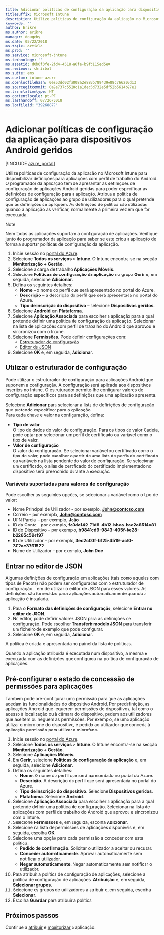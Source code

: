 ```yaml
---
title: Adicionar políticas de configuração da aplicação para dispositivos Android geridos
titlesuffix: Microsoft Intune
description: Utilize políticas de configuração da aplicação no Microsoft Intune para disponibilizar definições quando os utilizadores executarem uma aplicação com perfil de trabalho do Android.
keywords: ''
author: Erikre
ms.author: erikre
manager: dougeby
ms.date: 05/22/2018
ms.topic: article
ms.prod: ''
ms.service: microsoft-intune
ms.technology: ''
ms.assetid: d0b6f3fe-2bd4-4518-a6fe-b9fd115ed5e0
ms.reviewer: chrisbal
ms.suite: ems
ms.custom: intune-azure
ms.openlocfilehash: 0ee53dd02fa008a2e885b789439e88c766205d13
ms.sourcegitcommit: 0a2e737c5520c1a1dec5d732e5df52b5614b27e1
ms.translationtype: HT
ms.contentlocale: pt-PT
ms.lasthandoff: 07/26/2018
ms.locfileid: "39268877"
---
```

# <a name="add-app-configuration-policies-for-managed-android-devices"></a>Adicionar políticas de configuração da aplicação para dispositivos Android geridos

[!INCLUDE [azure_portal](./includes/azure_portal.md)]

Utilize políticas de configuração da aplicação no Microsoft Intune para disponibilizar definições para aplicações com perfil de trabalho do Android. O programador da aplicação tem de apresentar as definições de configuração de aplicações Android geridas para poder especificar as definições de configuração para a aplicação. Atribua a política de configuração de aplicações ao grupo de utilizadores para o qual pretende que as definições se apliquem.  As definições de política são utilizadas quando a aplicação as verificar, normalmente a primeira vez em que for executada.

> [!Note]  
> Nem todas as aplicações suportam a configuração de aplicações. Verifique junto do programador da aplicação para saber se este criou a aplicação de forma a suportar políticas de configuração da aplicação.

1. Inicie sessão no [portal do Azure](https://portal.azure.com).
2. Selecione **Todos os serviços** > **Intune**. O Intune encontra-se na secção **Monitorização + Gestão**.
3. Selecione a carga de trabalho **Aplicações Móveis**.
4. Selecione **Políticas de configuração da aplicação** no grupo **Gerir** e, em seguida, selecione **Adicionar**.
5. Defina os seguintes detalhes:
    - **Nome** – o nome do perfil que será apresentado no portal do Azure.
    - **Descrição** – a descrição do perfil que será apresentada no portal do Azure.
    - **Tipo de inscrição do dispositivo** – selecione **Dispositivos geridos**.
6. Selecione **Android** em **Plataforma**.
7. Selecione **Aplicação Associada** para escolher a aplicação para a qual pretende definir uma política de configuração da aplicação. Selecionar na lista de aplicações com perfil de trabalho do Android que aprovou e sincronizou com o Intune.
8. Selecione **Permissões**. Pode definir configurações com:
    - [Estruturador de configuração](#Use-the-configuration-designer)
    - [Editor de JSON](#Enter-the-JSON-editor)
9. Selecione **OK** e, em seguida, **Adicionar**.

## <a name="use-the-configuration-designer"></a>Utilizar o estruturador de configuração

Pode utilizar o estruturador de configuração para aplicações Android que suportem a configuração. A configuração será aplicada aos dispositivos inscritos no Intune. O estruturador permite-lhe configurar valores de configuração específicos para as definições que uma aplicação apresenta.

Selecione **Adicionar** para selecionar a lista de definições de configuração que pretende especificar para a aplicação.  
Para cada chave e valor na configuração, defina:

  - **Tipo de valor**  
    O tipo de dados do valor de configuração. Para os tipos de valor Cadeia, pode optar por selecionar um perfil de certificado ou variável como o tipo de valor.
  - **Valor de configuração**  
    O valor da configuração. Se selecionar variável ou certificado como o tipo de valor, pode escolher a partir de uma lista de perfis de certificado ou variáveis na lista pendente do valor de configuração.  Se selecionar um certificado, o alias de certificado do certificado implementado no dispositivo será preenchido durante a execução.
    
### <a name="supported-variables-for-configuration-values"></a>Variáveis suportadas para valores de configuração

Pode escolher as seguintes opções, se selecionar a variável como o tipo de valor:
- Nome Principal de Utilizador – por exemplo, **John@contoso.com**
- Correio – por exemplo, **John@contoso.com**
- UPN Parcial – por exemplo, **João**
- ID da Conta – por exemplo, **fc0dc142-71d8-4b12-bbea-bae2a8514c81**
- ID do Dispositivo – por exemplo, **b9841cd9-9843-405f-be28-b2265c59ef97**
- ID de Utilizador – por exemplo, **3ec2c00f-b125-4519-acf0-302ac3761822**
- Nome de Utilizador – por exemplo, **John Doe**


## <a name="enter-the-json-editor"></a>Entrar no editor de JSON

Algumas definições de configuração em aplicações (tais como aquelas com tipos de Pacote) não podem ser configuradas com o estruturador de configuração. Tem de utilizar o editor de JSON para esses valores. As definições são fornecidas para aplicações automaticamente quando a aplicação é instalada.

1. Para o **Formato das definições de configuração**, selecione **Entrar no editor de JSON**.
2. No editor, pode definir valores JSON para as definições de configuração. Pode escolher **Transferir modelo JSON** para transferir um ficheiro de exemplo que pode configurar.
3. Selecione **OK** e, em seguida, **Adicionar**.

A política é criada e apresentada no painel da lista de políticas.

Quando a aplicação atribuída é executada num dispositivo, a mesma é executada com as definições que configurou na política de configuração de aplicações.

## <a name="preconfigure-the-permissions-grant-state-for-apps"></a>Pré-configurar o estado de concessão de permissões para aplicações

Também pode pré-configurar uma permissão para que as aplicações acedam às funcionalidades do dispositivo Android. Por predefinição, as aplicações Android que requerem permissões de dispositivos, tal como o acesso à localização ou à câmara do dispositivo, pedem aos utilizadores que aceitem ou neguem as permissões. Por exemplo, se uma aplicação utilizar o microfone do dispositivo, é pedido ao utilizador que conceda à aplicação permissão para utilizar o microfone.

1. Inicie sessão no [portal do Azure](https://portal.azure.com).
2. Selecione **Todos os serviços** > **Intune**. O Intune encontra-se na secção **Monitorização + Gestão**.
3. Selecione **Aplicações Móveis**.
3. Em **Gerir**, selecione **Políticas de configuração da aplicação** e, em seguida, selecione **Adicionar**.
4. Defina os seguintes detalhes:
    - **Nome**. O nome do perfil que será apresentado no portal do Azure.
    - **Descrição**. A descrição do perfil que será apresentada no portal do Azure.
    - **Tipo de inscrição do dispositivo**. Selecione **Dispositivos geridos**.
    - **Plataforma**. Selecione **Android**.
5. Selecione **Aplicação Associada** para escolher a aplicação para a qual pretende definir uma política de configuração. Selecionar na lista de aplicações com perfil de trabalho do Android que aprovou e sincronizou com o Intune.
6. Selecione **Permissões** e, em seguida, escolha **Adicionar**.
7. Selecione na lista de permissões de aplicações disponíveis e, em seguida, escolha **OK**.
8. Selecione uma opção para cada permissão a conceder com esta política:
    - **Pedido de confirmação**. Solicitar o utilizador a aceitar ou recusar.
    - **Conceder automaticamente**. Aprovar automaticamente sem notificar o utilizador.
    - **Negar automaticamente**. Negar automaticamente sem notificar o utilizador.
9. Para atribuir a política de configuração de aplicações, selecione a política de configuração de aplicações, **Atribuição** e, em seguida, **Selecionar grupos**.
10. Selecione os grupos de utilizadores a atribuir e, em seguida, escolha **Selecionar**.
11. Escolha **Guardar** para atribuir a política.

## <a name="next-steps"></a>Próximos passos

Continue a [atribuir](apps-deploy.md) e [monitorizar](apps-monitor.md) a aplicação.

